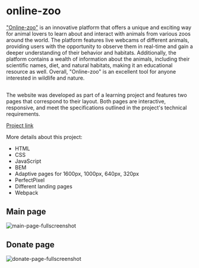 # online-zoo
["Online-zoo"](https://rn-moonlight.github.io/online-zoo/) is an innovative platform that offers a unique and exciting way for animal lovers to learn about and interact with animals from various zoos around the world. The platform features live webcams of different animals, providing users with the opportunity to observe them in real-time and gain a deeper understanding of their behavior and habitats. Additionally, the platform contains a wealth of information about the animals, including their scientific names, diet, and natural habitats, making it an educational resource as well. 
Overall, "Online-zoo" is an excellent tool for anyone interested in wildlife and nature.
##
The website was developed as part of a learning project and features two pages that correspond to their layout. Both pages are interactive, responsive, and meet the specifications outlined in the project's technical requirements.

[Project link](https://rn-moonlight.github.io/online-zoo/)

More details about this project:
- HTML
- CSS
- JavaScript
- BEM
- Adaptive pages for 1600px, 1000px, 640px, 320px
- PerfectPixel
- Different landing pages
- Webpack

## Main page
![main-page-fullscreenshot](https://user-images.githubusercontent.com/112949144/215327458-f2a73e7e-246e-4dd0-b532-788056433574.png)

## Donate page
![donate-page-fullscreenshot](https://user-images.githubusercontent.com/112949144/215327447-5c217eb9-9ab8-45da-9818-214cfd8d107a.png)
